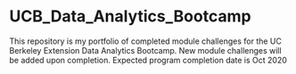 # UCB_Data_Analytics_Bootcamp

This repository is my portfolio of completed module challenges for the UC Berkeley Extension Data Analytics Bootcamp.
New module challenges will be added upon completion.
Expected program completion date is Oct 2020
